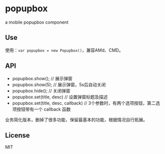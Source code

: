 # popupbox
a mobile popupbox component

## Use
使用：`var popupbox = new Popupbox()`，兼容AMd、CMD。

## API
+ popupbox.show(); // 展示弹窗
+ popupbox.show(5); // 展示弹窗，5s后自动关闭
+ popupbox.hide(); // 关闭弹窗
+ popupbox.set(title, desc) // 设置弹窗标题及描述
+ popupbox.set(title, desc, callback) // 3个参数时，有两个选项按钮，第二选项按钮带有一个 callback 函数

业务简化版本，删掉了很多功能，保留最基本的功能，根据情况自行拓展。

## License
MIT

